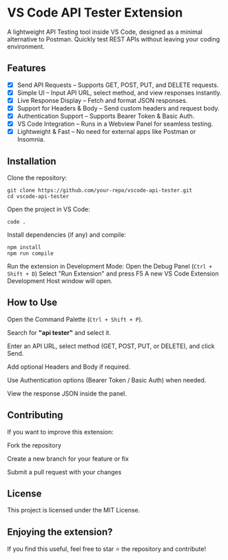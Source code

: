 # VS Code API Tester Extension

A lightweight API Testing tool inside VS Code, designed as a minimal alternative to Postman. Quickly test REST APIs without leaving your coding environment.

## Features

- [x] Send API Requests – Supports GET, POST, PUT, and DELETE requests.
- [x] Simple UI – Input API URL, select method, and view responses instantly.
- [x] Live Response Display – Fetch and format JSON responses.
- [x] Support for Headers & Body – Send custom headers and request body.
- [x] Authentication Support – Supports Bearer Token & Basic Auth.
- [x] VS Code Integration – Runs in a Webview Panel for seamless testing.
- [x] Lightweight & Fast – No need for external apps like Postman or Insomnia.

## Installation

Clone the repository:

    git clone https://github.com/your-repo/vscode-api-tester.git
    cd vscode-api-tester
Open the project in VS Code:

    code .
Install dependencies (if any) and compile:

    npm install
    npm run compile
Run the extension in Development Mode:
Open the Debug Panel (`Ctrl + Shift + D`)
Select "Run Extension" and press F5
A new VS Code Extension Development Host window will open.

## How to Use

Open the Command Palette (`Ctrl + Shift + P`).

Search for **"api tester"** and select it.

Enter an API URL, select method (GET, POST, PUT, or DELETE), and click Send.

Add optional Headers and Body if required.

Use Authentication options (Bearer Token / Basic Auth) when needed.

View the response JSON inside the panel.

## Contributing

If you want to improve this extension:

Fork the repository

Create a new branch for your feature or fix

Submit a pull request with your changes

## License

This project is licensed under the MIT License.

## Enjoying the extension?

If you find this useful, feel free to star ⭐ the repository and contribute!
